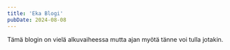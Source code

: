 ```yaml
---
title: 'Eka Blogi'
pubDate: 2024-08-08
---
```


Tämä blogin on vielä alkuvaiheessa mutta ajan myötä tänne voi tulla jotakin.
